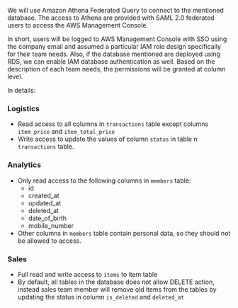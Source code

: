 We will use Amazon Athena Federated Query to connect to the mentioned database. The access to Athena are provided with SAML 2.0 federated users to access the AWS Management Console. 

In short, users will be logged to AWS Management Console with SSO using the company email and assumed a particular IAM role design specifically for their team needs. Also, if the database mentioned are deployed using RDS, we can enable IAM database authentication as well. Based on the description of each team needs, the permissions will be granted at column level. 

In details:

### Logistics
- Read access to all columns in `transactions` table except columns `item_price` and `item_total_price`
- Write access to update the values of column `status` in table n `transactions` table.

### Analytics
- Only read access to the following columns in `members` table:
  - id
  - created_at
  - updated_at
  - deleted_at
  - date_of_birth
  - mobile_number
- Other columns in `members` table contain personal data, so they should not be allowed to access. 

### Sales
- Full read and write access to `items` to item table 
- By default, all tables in the database does not allow DELETE action, instead sales team member will remove old items from the tables by updating the status in column `is_deleted` and `deleted_at`